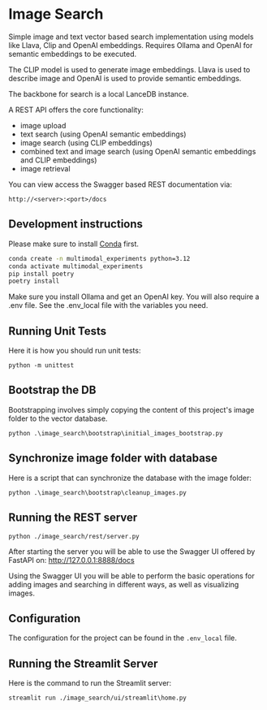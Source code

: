 # Image Search

Simple image and text vector based search implementation using models like Llava, Clip and OpenAI embeddings. Requires Ollama and OpenAI for semantic embeddings to be executed.

The CLIP model is used to generate image embeddings. Llava is used to describe image and OpenAI is used to provide semantic embeddings.

The backbone for search is a local LanceDB instance.

A REST API offers the core functionality:

- image upload
- text search (using OpenAI semantic embeddings)
- image search (using CLIP embeddings)
- combined text and image search (using OpenAI semantic embeddings and CLIP embeddings)
- image retrieval

You can view access the Swagger based REST documentation via:

```
http://<server>:<port>/docs
```

## Development instructions

Please make sure to install [Conda](https://conda.io/projects/conda/en/latest/user-guide/install/index.html) first.

```bash
conda create -n multimodal_experiments python=3.12
conda activate multimodal_experiments
pip install poetry
poetry install
```

Make sure you install Ollama and get an OpenAI key. You will also require a .env file. See the .env_local file with the variables you need.

## Running Unit Tests

Here it is how you should run unit tests:

```
python -m unittest
```

## Bootstrap the DB

Bootstrapping involves simply copying the content of this project's image folder to the vector database.

```
python .\image_search\bootstrap\initial_images_bootstrap.py
```

## Synchronize image folder with database

Here is a script that can synchronize the database with the image folder:

```
python .\image_search\bootstrap\cleanup_images.py
```


## Running the REST server

```
python ./image_search/rest/server.py
```

After starting the server you will be able to use the Swagger UI offered by FastAPI on: 
http://127.0.0.1:8888/docs

Using the Swagger UI you will be able to perform the basic operations for adding images and searching in different ways, as well as visualizing images.

## Configuration

The configuration for the project can be found in the `.env_local` file.

## Running the Streamlit Server

Here is the command to run the Streamlit server:

```
streamlit run ./image_search/ui/streamlit\home.py
```